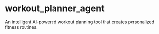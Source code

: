 # workout_planner_agent
An intelligent AI-powered workout planning tool that creates personalized fitness routines.

